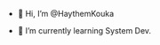 - 👋 Hi, I’m @HaythemKouka

- 🌱 I’m currently learning System Dev.

<!---
HaythemKouka/HaythemKouka is a ✨ special ✨ repository because its `README.md` (this file) appears on your GitHub profile.
You can click the Preview link to take a look at your changes.
--->
